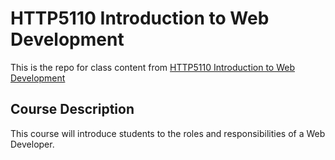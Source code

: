 # HTTP5110 Introduction to Web Development

This is the repo for class content from [HTTP5110 Introduction to Web Development](https://mediaarts.humber.ca/programs/web-development.html)

## Course Description
This course will introduce students to the roles and responsibilities of a Web Developer.
